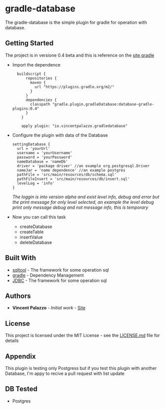 # gradle-database

The gradle-database is the simple plugin for gradle for operation with database.

## Getting Started

The project is in versione 0.4 beta and this is reference on the [site gradle](https://plugins.gradle.org/plugin/io.vincentpalazzo.gradledatabase)

- Import the dependence
  ```
    buildscript {
        repositories {
          maven {
            url "https://plugins.gradle.org/m2/"
          }
        }
        dependencies {
          classpath "gradle.plugin.gradleDatabase:database-gradle-plugins:0.4"
        }
      }
      
      apply plugin: "io.vincentpalazzo.gradledatabase"
  ```
- Configure the plugin with data of the Database
  ```
  settingDatabase {
    url = 'yourUrl'
    username = 'yourUsername'
    password = 'yourPassword'
    nameDatabase = 'nameDb'
    driver = 'package driver' //an example org.postgresql.Driver
    nameJar = 'name dependence' //an example postgres
    pathFile = 'src/main/resources/db/schema.sql'
    pathFileInsert = 'src/main/resources/db/insert.sql'
    levelLog = 'info'
  }
  ```
  *The loggin is into version alpha and exist level info, debug and error 
  but the print message for only level selected, an example the level debug print only
   message debug and not message info, this is temporary*
  
- Now you can call this task
  - createDatabase
  - createTable
  - insertValue
  - deleteDatabase

## Built With

* [sqltool](https://mvnrepository.com/artifact/org.hsqldb/sqltool/2.2.8) - The framework for some operation sql
* [gradle](https://gradle.org/) - Dependency Management
* [JDBC](https://www.oracle.com/technetwork/java/javase/jdbc/index.html) - The framework for some operation sql
 
## Authors

* **Vincent Palazzo** - *Initial work* - [Site](https://vincenzopalazzo.github.io/)


## License

This project is licensed under the MIT License - see the [LICENSE.md](https://github.com/vincenzopalazzo/gradle-database/blob/master/LICENSE) file for details

## Appendix

This plugin is testing only Postgress but if you test this plugin with another Database, I'm appy to recive a pull request  with list
update

## DB Tested
- Postgres


